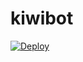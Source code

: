 # kiwibot
[![Deploy](https://www.herokucdn.com/deploy/button.svg)](https://heroku.com/deploy?template=https://github.com/drake-321/kiwibot/tree/master)